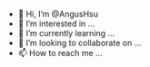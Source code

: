 - 👋 Hi, I’m @AngusHsu
- 👀 I’m interested in ...
- 🌱 I’m currently learning ...
- 💞️ I’m looking to collaborate on ...
- 📫 How to reach me ...

<!---
AngusHsu/AngusHsu is a ✨ special ✨ repository because its `README.md` (this file) appears on your GitHub profile.
You can click the Preview link to take a look at your changes.
--->
